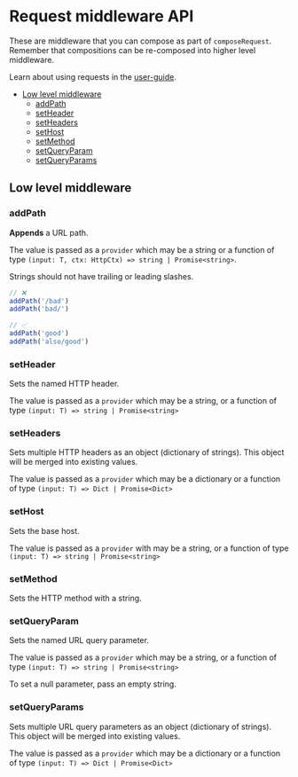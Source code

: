 # Request middleware API

These are middleware that you can compose as part of `composeRequest`. Remember that compositions can be re-composed
into higher level middleware.

Learn about using requests in the [user-guide](user-guide.md).

- [Low level middleware](#low-level-middleware)
  - [addPath](#addpath)
  - [setHeader](#setheader)
  - [setHeaders](#setheaders)
  - [setHost](#sethost)
  - [setMethod](#setmethod)
  - [setQueryParam](#setqueryparam)
  - [setQueryParams](#setqueryparams)

## Low level middleware

### addPath

**Appends** a URL path.

The value is passed as a `provider` which may be a string or a function of type
`(input: T, ctx: HttpCtx) => string | Promise<string>`.

Strings should not have trailing or leading slashes.

```typescript
// ❌
addPath('/bad')
addPath('bad/')

// ✅
addPath('good')
addPath('also/good')
```

### setHeader

Sets the named HTTP header.

The value is passed as a `provider` which may be a string, or a function of type
`(input: T) => string | Promise<string>`

### setHeaders

Sets multiple HTTP headers as an object (dictionary of strings). This object will be merged into existing values.

The value is passed as a `provider` which may be a dictionary or a function of type
`(input: T) => Dict | Promise<Dict>`

### setHost

Sets the base host.

The value is passed as a `provider` with may be a string, or a function of type
`(input: T) => string | Promise<string>`

### setMethod

Sets the HTTP method with a string.

### setQueryParam

Sets the named URL query parameter.

The value is passed as a `provider` which may be a string, or a function of type
`(input: T) => string | Promise<string>`

To set a null parameter, pass an empty string.

### setQueryParams

Sets multiple URL query parameters as an object (dictionary of strings). This object will be merged into existing
values.

The value is passed as a `provider` which may be a dictionary or a function of type
`(input: T) => Dict | Promise<Dict>`
